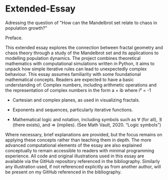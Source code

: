 # Extended-Essay
Adressing the question of "How can the Mandelbrot set relate to chaos in population growth?"

Preface.	

This extended essay explores the connection between fractal geometry and chaos theory through a study of the Mandelbrot set and its applications to modelling population dynamics. The project combines theoretical mathematics with computational simulations written in Python, it aims to unpack how simple iterative rules can lead to unexpectedly complex behaviour.
This essay assumes familiarity with some foundational mathematical concepts. Readers are expected to have a basic understanding of:
Complex numbers, including arithmetic operations and the representation of complex numbers in the form a + ib where i² = -1


- Cartesian and complex planes, as used in visualizing fractals.

- Exponents and sequences, particularly iterative functions.

- Mathematical logic and notation, including symbols such as ∀ (for all), ∃ (there exists), and ⇒ (implies). (See Math Vault, 2020. “Logic symbols”)


Where necessary, brief explanations are provided, but the focus remains on applying these concepts rather than teaching them in depth. The more advanced computational elements of the essay are also explained conceptually to remain accessible to readers with minimal programming experience.
All code and original illustrations used in this essay are available via the GitHub repository referenced in the bibliography. Similarly any illustration used, if not referenced explicitly as from another author, will be present on my GitHub referenced in the bibliography.
